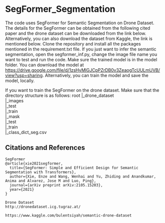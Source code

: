 # SegFormer_Segmentation
The code uses SegFormer for Semantic Segmentation on Drone Dataset. The details for the SegFormer can be obtained from the following cited paper and the drone dataset can be downloaded from the link below. Alternatively, you can also download the dataset from Kaggle, the link is mentioned below. Clone the repository and install all the packages mentioned in the requirement.txt file. If you just want to infer the semantic segmentation, open the segformer_inf.py, change the image file name you want to test and run the code. Make sure the trained model is in the model folder. You can download the model at https://drive.google.com/file/d/1zsHyMlGJCpPZrDB0v3ZeaogTcUULmUVB/view?usp=sharing. Alternatively, you can train the model and save the model, locally.

If you want to train the SegFormer on the drone dataset. Make sure that the directory structure is as follows:
root
|_drone_dataset  
  |_images  
    |_test  
    |_train  
  |_mask  
    |_test  
    |_train  
  |_class_dict_seg.csv  

## Citations and References
```
SegFormer
@article{xie2021segformer,
  title={SegFormer: Simple and Efficient Design for Semantic Segmentation with Transformers},
  author={Xie, Enze and Wang, Wenhai and Yu, Zhiding and Anandkumar, Anima and Alvarez, Jose M and Luo, Ping},
  journal={arXiv preprint arXiv:2105.15203},
  year={2021}
}

Drone Dataset
http://dronedataset.icg.tugraz.at/

https://www.kaggle.com/bulentsiyah/semantic-drone-dataset

```
